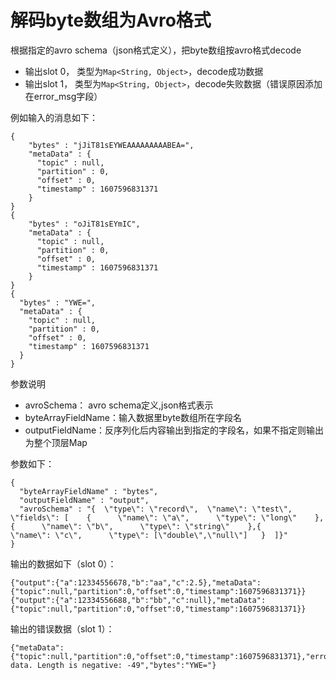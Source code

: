 # 解码byte数组为Avro格式

根据指定的avro schema（json格式定义），把byte数组按avro格式decode
- 输出slot 0， 类型为`Map<String, Object>`，decode成功数据
- 输出slot 1， 类型为`Map<String, Object>`，decode失败数据（错误原因添加在error_msg字段）

例如输入的消息如下：

```
{
    "bytes" : "jJiT81sEYWEAAAAAAAAABEA=",
    "metaData" : {
      "topic" : null,
      "partition" : 0,
      "offset" : 0,
      "timestamp" : 1607596831371
    }
}
{
    "bytes" : "oJiT81sEYmIC",
    "metaData" : {
      "topic" : null,
      "partition" : 0,
      "offset" : 0,
      "timestamp" : 1607596831371
    }
}
{
  "bytes" : "YWE=",
  "metaData" : {
    "topic" : null,
    "partition" : 0,
    "offset" : 0,
    "timestamp" : 1607596831371
  }
}
```

参数说明

- avroSchema： avro schema定义,json格式表示
- byteArrayFieldName：输入数据里byte数组所在字段名
- outputFieldName：反序列化后内容输出到指定的字段名，如果不指定则输出为整个顶层Map

参数如下：

```
{
  "byteArrayFieldName" : "bytes",
  "outputFieldName" : "output",
  "avroSchema" : "{  \"type\": \"record\",  \"name\": \"test\",  \"fields\": [    {      \"name\": \"a\",      \"type\": \"long\"    },  {      \"name\": \"b\",      \"type\": \"string\"    },{      \"name\": \"c\",      \"type\": [\"double\",\"null\"]   }  ]}"
}
```


输出的数据如下（slot 0）：

```
{"output":{"a":12334556678,"b":"aa","c":2.5},"metaData":{"topic":null,"partition":0,"offset":0,"timestamp":1607596831371}}
{"output":{"a":12334556688,"b":"bb","c":null},"metaData":{"topic":null,"partition":0,"offset":0,"timestamp":1607596831371}}

```

输出的错误数据（slot 1）：

```
{"metaData":{"topic":null,"partition":0,"offset":0,"timestamp":1607596831371},"error_msg":"Malformed data. Length is negative: -49","bytes":"YWE="}
```